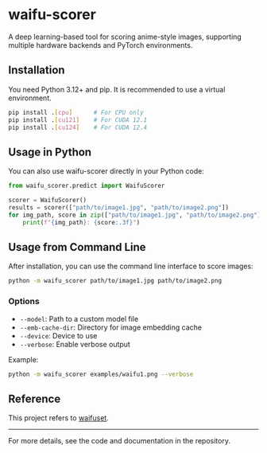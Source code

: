 # waifu-scorer

A deep learning-based tool for scoring anime-style images, supporting multiple hardware backends and PyTorch environments.

## Installation

You need Python 3.12+ and pip. It is recommended to use a virtual environment.

```bash
pip install .[cpu]      # For CPU only
pip install .[cu121]    # For CUDA 12.1
pip install .[cu124]    # For CUDA 12.4
```

## Usage in Python

You can also use waifu-scorer directly in your Python code:

```python
from waifu_scorer.predict import WaifuScorer

scorer = WaifuScorer()
results = scorer(["path/to/image1.jpg", "path/to/image2.png"])
for img_path, score in zip(["path/to/image1.jpg", "path/to/image2.png"], results, strict=False):
    print(f"{img_path}: {score:.3f}")
```

## Usage from Command Line

After installation, you can use the command line interface to score images:

```bash
python -m waifu_scorer path/to/image1.jpg path/to/image2.png
```

### Options

- `--model`: Path to a custom model file
- `--emb-cache-dir`: Directory for image embedding cache
- `--device`: Device to use
- `--verbose`: Enable verbose output

Example:

```bash
python -m waifu_scorer examples/waifu1.png --verbose
```

## Reference

This project refers to [waifuset](https://github.com/Eugeoter/waifuset).

---

For more details, see the code and documentation in the repository.

